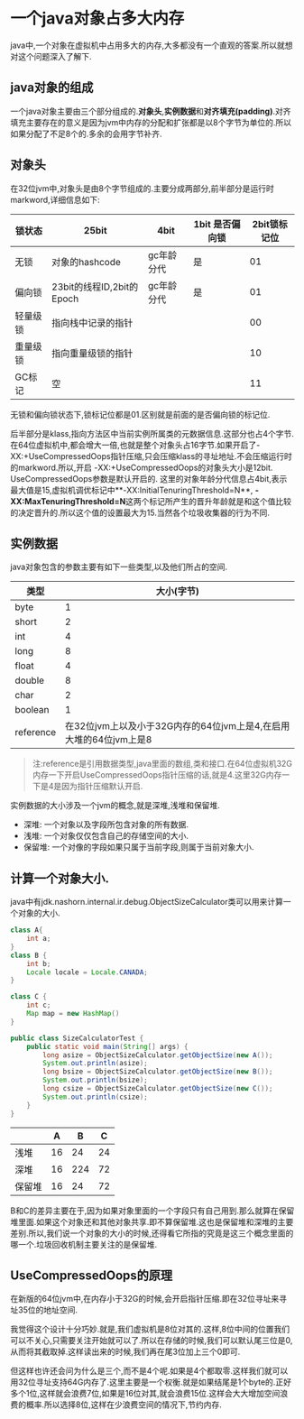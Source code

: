 # 一个java对象占多大内存

java中,一个对象在虚拟机中占用多大的内存,大多都没有一个直观的答案.所以就想对这个问题深入了解下.

## java对象的组成
一个java对象主要由三个部分组成的.**对象头**,**实例数据**和**对齐填充(padding)**.对齐填充主要存在的意义是因为jvm中内存的分配和扩张都是以8个字节为单位的.所以如果分配了不足8个的.多余的会用字节补齐.

## 对象头
在32位jvm中,对象头是由8个字节组成的.主要分成两部分,前半部分是运行时markword,详细信息如下:

| 锁状态 | 25bit | 4bit | 1bit 是否偏向锁| 2bit锁标记位 |
| ----- | ------ | ------ | --- | -- |
|无锁 | 对象的hashcode | gc年龄分代 | 是 | 01 |
|偏向锁 | 23bit的线程ID,2bit的Epoch | gc年龄分代 | 是 | 01|
|轻量级锁 |指向栈中记录的指针 | | | 00 |
|重量级锁 | 指向重量级锁的指针 | | | 10 |
|GC标记 | 空| | | 11 |

无锁和偏向锁状态下,锁标记位都是01.区别就是前面的是否偏向锁的标记位.

后半部分是klass,指向方法区中当前实例所属类的元数据信息.这部分也占4个字节.
在64位虚拟机中,都会增大一倍,也就是整个对象头占16字节.如果开启了-XX:+UseCompressedOops指针压缩,只会压缩klass的寻址地址.不会压缩运行时的markword.所以,开启 -XX:+UseCompressedOops的对象头大小是12bit. UseCompressedOops参数是默认开启的.
这里的对象年龄分代信息占4bit,表示最大值是15,虚拟机调优标记中**-XX:InitialTenuringThreshold=N**, **-XX:MaxTenuringThreshold=N**这两个标记所产生的晋升年龄就是和这个值比较的决定晋升的.所以这个值的设置最大为15.当然各个垃圾收集器的行为不同.

## 实例数据
java对象包含的参数主要有如下一些类型,以及他们所占的空间.

| 类型 | 大小(字节) |
| -- | -- |
| byte | 1 |
|short | 2| 
|int | 4| 
|long| 8 |
|float| 4|
|double | 8| 
| char | 2|
| boolean | 1|
| reference | 在32位jvm上以及小于32G内存的64位jvm上是4,在启用大堆的64位jvm上是8|

> 注:reference是引用数据类型,java里面的数组,类和接口.在64位虚拟机32G内存一下开启UseCompressedOops指针压缩的话,就是4.这里32G内存一下是4是因为指针压缩默认开启.

实例数据的大小涉及一个jvm的概念,就是深堆,浅堆和保留堆.
- 深堆: 一个对象以及字段所包含对象的所有数据.
- 浅堆: 一个对象仅仅包含自己的存储空间的大小.
- 保留堆: 一个对像的字段如果只属于当前字段,则属于当前对象大小.

## 计算一个对象大小.
java中有jdk.nashorn.internal.ir.debug.ObjectSizeCalculator类可以用来计算一个对象的大小.
```java
class A{
    int a;
}
class B {
    int b;
    Locale locale = Locale.CANADA;
}

class C {
    int c;
    Map map = new HashMap()
}

public class SizeCalculatorTest {
    public static void main(String[] args) {
        long asize = ObjectSizeCalculator.getObjectSize(new A());
        System.out.println(asize);
        long bsize = ObjectSizeCalculator.getObjectSize(new B());
        System.out.println(bsize);
        long csize = ObjectSizeCalculator.getObjectSize(new C());
        System.out.println(csize);
    }
}

```

| | A | B |C |
|--|--|--|--|
|浅堆|16 |24|24|
|深堆|16 |224|72|
|保留堆|16 | 24 | 72|

B和C的差异主要在于,因为如果对象里面的一个字段只有自己用到.那么就算在保留堆里面.如果这个对象还和其他对象共享.即不算保留堆.这也是保留堆和深堆的主要差别.所以,我们说一个对象的大小的时候,还得看它所指的究竟是这三个概念里面的哪一个.垃圾回收机制主要关注的是保留堆.

## UseCompressedOops的原理
在新版的64位jvm中,在内存小于32G的时候,会开启指针压缩.即在32位寻址来寻址35位的地址空间.

我觉得这个设计十分巧妙.就是,我们虚拟机是8位对其的.这样,8位中间的位置我们可以不关心,只需要关注开始就可以了.所以在存储的时候,我们可以默认尾三位是0,从而将其截取掉.这样读出来的时候,我们再在尾3位加上三个0即可.

但这样也许还会问为什么是三个,而不是4个呢.如果是4个都取零.这样我们就可以用32位寻址支持64G内存了.这里主要是一个权衡.就是如果结尾是1个byte的.正好多个1位,这样就会浪费7位,如果是16位对其,就会浪费15位.这样会大大增加空间浪费的概率.所以选择8位,这样在少浪费空间的情况下,节约内存.